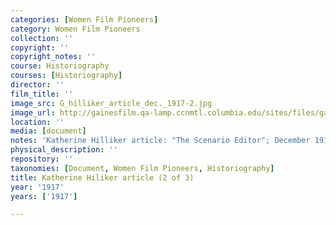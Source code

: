 ```yaml
---
categories: [Women Film Pioneers]
category: Women Film Pioneers
collection: ''
copyright: ''
copyright_notes: ''
course: Historiography
courses: [Historiography]
director: ''
film_title: ''
image_src: G_hilliker_article_dec._1917-2.jpg
image_url: http://gainesfilm.qa-lamp.ccnmtl.columbia.edu/sites/files/gainesfilm/images/G_hilliker_article_dec._1917-2.jpg
location: ''
media: [document]
notes: 'Katherine Hilliker article: "The Scenario Editor"; December 1917'
physical_description: ''
repository: ''
taxonomies: [Document, Women Film Pioneers, Historiography]
title: Katherine Hiliker article (2 of 3)
year: '1917'
years: ['1917']

---
```

